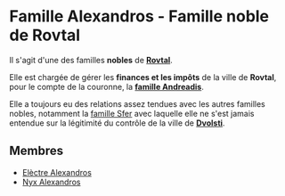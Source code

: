 # Famille Alexandros - Famille noble de Rovtal

Il s'agit d'une des familles **nobles** de [**Rovtal**](../../../VILLES/Rovtal.md). 

Elle est chargée de gérer les **finances et les impôts** de la ville de **Rovtal**, pour le compte de la couronne, la [**famille Andreadis**](./Famille_Andreadis.md).

Elle a toujours eu des relations assez tendues avec les autres familles nobles, notamment la [famille Sfer](./Famille_Sfer.md) avec laquelle elle ne s'est jamais entendue sur la légitimité du contrôle de la ville de [**Dvolsti**](../../../VILLES/Dvolsti.md).

## Membres
* [Elèctre Alexandros](../../DVOLSTI/Elèctre_Alexandros.md)
* [Nyx Alexandros](../../SOMBRES_ARTISTES/Nyx_Alexandros.md)